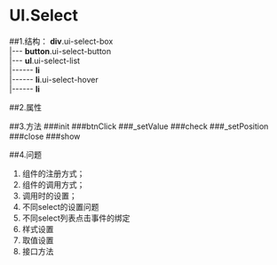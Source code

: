 # UI.Select

##1.结构：
**div**.ui-select-box   
|--- **button**.ui-select-button	
|--- **ul**.ui-select-list	
|------ **li**	
|------ **li**.ui-select-hover	
|------ **li**

##2.属性

##3.方法
###init
###btnClick
###_setValue
###check
###_setPosition
###close
###show


##4.问题

1. 组件的注册方式；
2. 组件的调用方式；
3. 调用时的设置；
4. 不同select的设置问题
5. 不同select列表点击事件的绑定
6. 样式设置
7. 取值设置
8. 接口方法